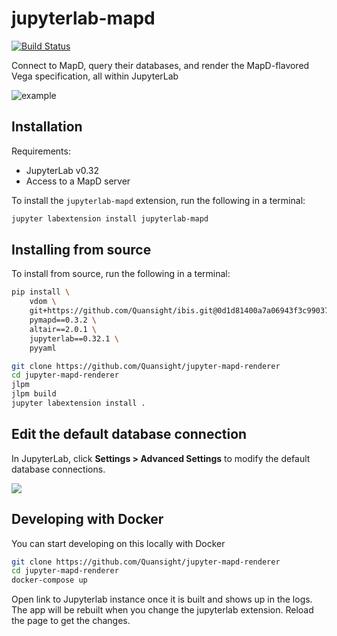 # jupyterlab-mapd

[![Build Status](https://travis-ci.com/Quansight/jupyter-mapd-renderer.svg?branch=master)](https://travis-ci.com/Quansight/jupyter-mapd-renderer)

Connect to MapD, query their databases, and render the MapD-flavored Vega specification,
all within JupyterLab

![example](./screenshot.png)

## Installation

Requirements:
* JupyterLab v0.32
* Access to a MapD server

To install the `jupyterlab-mapd` extension, run the following in a terminal:
```bash
jupyter labextension install jupyterlab-mapd
```

## Installing from source

To install from source, run the following in a terminal:
```bash
pip install \
    vdom \
    git+https://github.com/Quansight/ibis.git@0d1d81400a7a06943f3c99037c348c26942b0ffe \
    pymapd==0.3.2 \
    altair==2.0.1 \
    jupyterlab==0.32.1 \
    pyyaml

git clone https://github.com/Quansight/jupyter-mapd-renderer
cd jupyter-mapd-renderer
jlpm
jlpm build
jupyter labextension install .
```

## Edit the default database connection

In JupyterLab, click **Settings > Advanced Settings** to modify the default database connections.

![](https://user-images.githubusercontent.com/4236275/39148358-1cd0ccb0-470a-11e8-9561-8b1e65b8b906.png)

## Developing with Docker

You can start developing on this locally with Docker

```bash
git clone https://github.com/Quansight/jupyter-mapd-renderer
cd jupyter-mapd-renderer
docker-compose up
```

Open link to Jupyterlab instance once it is built and shows up in the logs.
The app will be rebuilt when you change the jupyterlab extension. Reload
the page to get the changes.
